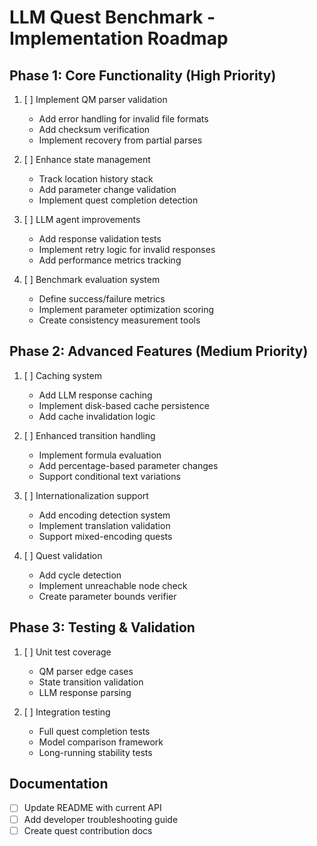 # LLM Quest Benchmark - Implementation Roadmap

## Phase 1: Core Functionality (High Priority)
1. [ ] Implement QM parser validation
   - Add error handling for invalid file formats
   - Add checksum verification
   - Implement recovery from partial parses

2. [ ] Enhance state management
   - Track location history stack
   - Add parameter change validation
   - Implement quest completion detection

3. [ ] LLM agent improvements
   - Add response validation tests
   - Implement retry logic for invalid responses
   - Add performance metrics tracking

4. [ ] Benchmark evaluation system
   - Define success/failure metrics
   - Implement parameter optimization scoring
   - Create consistency measurement tools

## Phase 2: Advanced Features (Medium Priority)
1. [ ] Caching system
   - Add LLM response caching
   - Implement disk-based cache persistence
   - Add cache invalidation logic

2. [ ] Enhanced transition handling
   - Implement formula evaluation
   - Add percentage-based parameter changes
   - Support conditional text variations

3. [ ] Internationalization support
   - Add encoding detection system
   - Implement translation validation
   - Support mixed-encoding quests

4. [ ] Quest validation
   - Add cycle detection
   - Implement unreachable node check
   - Create parameter bounds verifier

## Phase 3: Testing & Validation
1. [ ] Unit test coverage
   - QM parser edge cases
   - State transition validation
   - LLM response parsing

2. [ ] Integration testing
   - Full quest completion tests
   - Model comparison framework
   - Long-running stability tests

## Documentation
- [ ] Update README with current API
- [ ] Add developer troubleshooting guide
- [ ] Create quest contribution docs
